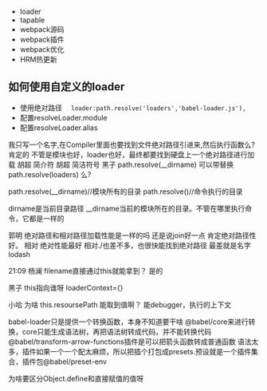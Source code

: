 - loader
- tapable
- webpack源码
- webpack插件
- webpack优化
- HRM热更新



## 如何使用自定义的loader
- 使用绝对路径 `  loader:path.resolve('loaders','babel-loader.js'),`
- 配置resolveLoader.module
- 配置resolveLoader.alias



我只写一个名字,在Compiler里面也要找到文件绝对路径引进来,然后执行函数么?
肯定的 不管是模块也好，loader也好，最终都要找到硬盘上一个绝对路径进行加载
胡超
简介符
胡超
简洁符号
黑子
path.resolve(__dirname) 可以带替换path.resolve(loaders) 么?

path.resolve(__dirname)//模块所有的目录
path.resolve()//命令执行的目录


dirname是当前目录路径
__dirname当前的模块所在的目录。不管在哪里执行命令，它都是一样的

郭明
绝对路径和相对路径加载性能是一样的吗 还是说join好一点
肯定绝对路径性好。
相对
绝对性能最好
相对./也差不多，也很快能找到绝对路径
最差就是名字  lodash


21:09
杨澜
filename直接通过this就能拿到？
是的

黑子
this指向谁呀
loaderContext={}

小哈
为啥 this.resoursePath 能取到值啊？ 能debugger，执行的上下文

babel-loader只是提供一个转换函数，本身不知道要干啥
@babel/core来进行转换，core只能生成语法树，再把语法树转成代码，并不能转换代码
@babel/transform-arrow-functions插件是可以把箭头函数转成普通函数
语法太多，插件如果一个一个配太麻烦，所以把插个打包成presets.预设就是一个插件集合，插件包@babel/preset-env

为啥要区分Object.define和直接赋值的值呀
